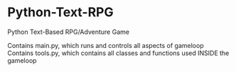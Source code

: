 # Python-Text-RPG
Python Text-Based RPG/Adventure Game

Contains main.py, which runs and controls all aspects of gameloop
Contains tools.py, which contains all classes and functions used INSIDE the gameloop
